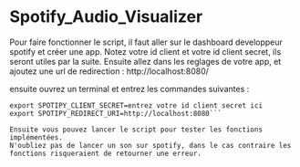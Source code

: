 # Spotify_Audio_Visualizer

Pour faire fonctionner le script, il faut aller sur le dashboard developpeur spotify et créer une app. 
Notez votre id client et votre id client secret, ils seront utiles par la suite.
Ensuite allez dans les reglages de votre app, et ajoutez une url de redirection : http://localhost:8080/

ensuite ouvrez un terminal et entrez les commandes suivantes :
```export SPOTIPY_CLIENT_ID=entrez votre id client ici
export SPOTIPY_CLIENT_SECRET=entrez votre id client secret ici
export SPOTIPY_REDIRECT_URI=http://localhost:8080```

Ensuite vous pouvez lancer le script pour tester les fonctions implémentées.
N'oubliez pas de lancer un son sur spotify, dans le cas contraire les fonctions risqueraient de retourner une erreur.